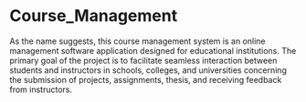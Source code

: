# Course_Management
As the name suggests, this course management system is an online management software application designed for educational institutions. 
The primary goal of the project is to facilitate seamless interaction between students and instructors in schools, colleges, and universities concerning the submission of projects, assignments,
thesis, and receiving feedback from instructors.
